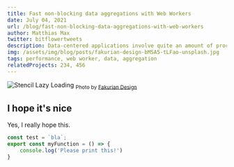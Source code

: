 ```yaml
---
title: Fast non-blocking data aggregations with Web Workers
date: July 04, 2021
url: /blog/fast-non-blocking-data-aggregations-with-web-workers
author: Matthias Max
twitter: bitflowertweets
description: Data-centered applications involve quite an amount of processing power to create valueable insights from large data sets. In this post I will explain how this processing can be moved to the client side. By loading of the heavy bits of aggregation calculations to a non-blocking Web Worker thread we can keep the UI responsive.
img: /assets/img/blog/posts/fakurian-design-bMSA5-tLFao-unsplash.jpg
tags: performance, web worker, data, aggregation
relatedProjects: 234, 456
---
```


![Stencil Lazy Loading](/assets/img/blog/posts/fakurian-design-bMSA5-tLFao-unsplash.jpg)
<sub>Photo by <a href="https://unsplash.com/@fakurian" target="_blank">Fakurian Design</a></sub>

## I hope it's nice

Yes, I really hope this.

```typescript
const test = `bla`;
export const myFunction = () => {
    console.log('Please print this!')
}
```
